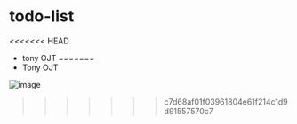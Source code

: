 # todo-list
<<<<<<< HEAD
- tony OJT
=======
- Tony OJT

![image](https://user-images.githubusercontent.com/75669122/102977169-f6c38200-4545-11eb-82e9-6c9dacde2afe.png)
>>>>>>> c7d68af01f03961804e61f214c1d9d91557570c7
